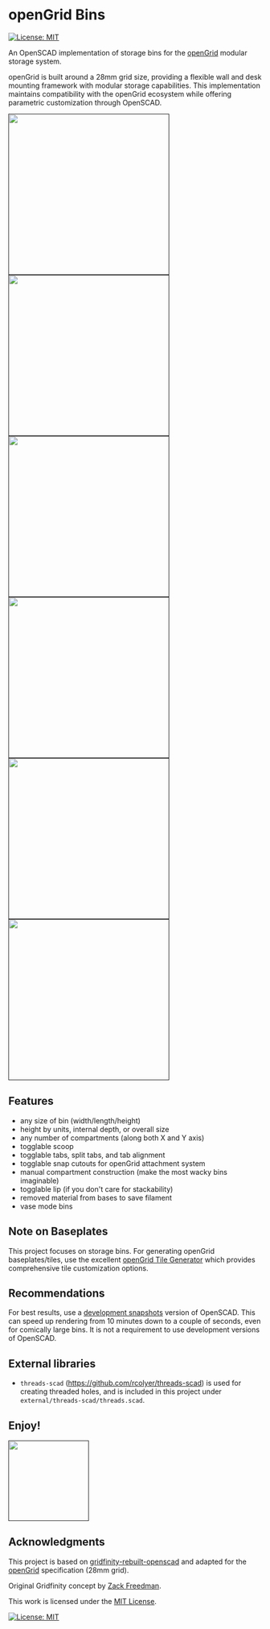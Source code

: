 # openGrid Bins

[![License: MIT](https://img.shields.io/badge/License-MIT-yellow.svg)](https://opensource.org/licenses/MIT)

An OpenSCAD implementation of storage bins for the [openGrid](https://www.opengrid.world/)
modular storage system.

openGrid is built around a 28mm grid size, providing a flexible wall and desk
mounting framework with modular storage capabilities. This implementation
maintains compatibility with the openGrid ecosystem while offering parametric
customization through OpenSCAD.

[<img src="./images/base_dimension.gif" width="320">]()
[<img src="./images/compartment_dimension.gif" width="320">]()
[<img src="./images/height_dimension.gif" width="320">]()
[<img src="./images/tab_dimension.gif" width="320">]()
[<img src="./images/holes_dimension.gif" width="320">]()
[<img src="./images/custom_dimension.gif" width="320">]()

## Features

- any size of bin (width/length/height)
- height by units, internal depth, or overall size
- any number of compartments (along both X and Y axis)
- togglable scoop
- togglable tabs, split tabs, and tab alignment
- togglable snap cutouts for openGrid attachment system
- manual compartment construction (make the most wacky bins imaginable)
- togglable lip (if you don't care for stackability)
- removed material from bases to save filament
- vase mode bins

## Note on Baseplates

This project focuses on storage bins. For generating openGrid baseplates/tiles,
use the excellent
[openGrid Tile Generator](https://makerworld.com/en/models/1304337-opengrid-tile-generator)
which provides comprehensive tile customization options.

## Recommendations

For best results, use a
[development snapshots](https://openscad.org/downloads.html#snapshots) version
of OpenSCAD. This can speed up rendering from 10 minutes down to a couple of
seconds, even for comically large bins. It is not a requirement to use
development versions of OpenSCAD.

## External libraries

- `threads-scad` (https://github.com/rcolyer/threads-scad) is used for creating
  threaded holes, and is included in this project under
  `external/threads-scad/threads.scad`.

## Enjoy!

[<img src="./images/spin.gif" width="160">]()

## Acknowledgments

This project is based on
[gridfinity-rebuilt-openscad](https://github.com/kennetek/gridfinity-rebuilt-openscad)
and adapted for the [openGrid](https://www.opengrid.world/) specification (28mm
grid).

Original Gridfinity concept by
[Zack Freedman](https://www.youtube.com/c/ZackFreedman/about).

This work is licensed under the
[MIT License](https://opensource.org/licenses/MIT).

[![License: MIT](https://img.shields.io/badge/License-MIT-yellow.svg)](https://opensource.org/licenses/MIT)
